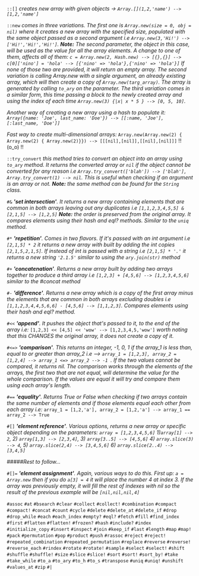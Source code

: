 `::[]` *creates new array with given objects -> `Array.[](1,2,'name') --> [1,2,'name']`*

`::new` *comes in three variations. The first one is `Array.new(size = 0, obj = nil)` where it creates a new array with the specified size, populated with the same object passed as a second argument i.e `Array.new(3,'Hi!') --> ['Hi!','Hi!','Hi!']`. __Note:__ The second parameter, the object in this case, will be used as the value for all the array elements. A change to one of them, affects all of them: `c = Array.new(2, Hash.new) --> [{},{}] --> c[0]['nino'] = 'hola' --> [{'nino' => 'hola'},{'nino' => 'hola'}]`* 
*If none of those two are provided, it will return an empty array.*
*The second variation is calling Array.new with a single argument, an already existing array, which will then create a copy of `Array.new(targ_array)`. The array is generated by calling `to_ary` on the parameter.*
*The third variation comes in a similar form, this time passing a block to the newly created array and using the index of each time `Array.new(3) {|x| x * 5 } --> [0, 5, 10]`.*

*Another way of creating a new array using a hash to populate it: `Array({name: 'Joe', last_name: 'Doe'}) --> [[:name, 'Joe'],[:last_name, 'Doe']]`*

*Fast way to create multi-dimensional arrays:* 
`Array.new(Array.new(2) { Array.new(2) { Array.new(2)}}) --> [[[nil],[nil]],[[nil],[nil]]]` !! (o_o) !!

`::try_convert` *this method tries to convert an object into an array using `to_ary` method. It returns the converted array or `nil` if the object cannot be converted for any reason i.e `Array.try_convert(['blah']) --> ['blah'], Array.try_convert(1) --> nil`. This is useful when checking if an argument is an array or not. __Note:__ the same method can be found for the `String` class.*

`#&` *__'set intersection'__. It returns a new array containing elements that are common in both arrays leaving out any duplicates i.e `[1,1,2,3,4,5,5] & [2,1,5] --> [1,2,5]` __Note:__ the order is preserved from the original array. It compares elements using their hash and eql? methods. Similar to the `uniq` method.*

`#*` *__'repetition'__. Comes in two flavors. If it's passed with an int argument i.e `[2,1,5] * 2` it returns a new array with built by adding the int copies `[2,1,5,2,1,5]`. If instead of int is passed with a string i.e `[2,1,5] * '.'` it returns a new string `'2.1.5'` similar to using the `ary.join(str)` method*

`#+` *__'concatenation'__. Returns a new array built by adding two arrays together to produce a third array i.e `[1,2,3] + [4,5,6] --> [1,2,3,4,5,6]` similar to the #concat method*

`#-` *__'difference'__. Returns a new array which is a copy of the first array minus the elements that are common in both arrays excluding doubles i.e `[1,1,2,3,4,4,5,6,6] - [4,5,6] --> [1,1,2,3]`. Compares elements using their hash and eql? method.*

`#<<` *__'append'__. It pushes the object that's passed to it, to the end of the array i.e:* 
`[1,2,3] << [4,5] << 'wow' --> [1,2,3,4,5,'wow']` *worth noting that this CHANGES the original array, it does not create a copy of it.*

`#<=>` *__'comparison'__. This returns an integer, -1, 0, 1 if the array_1 is less than, equal to or greater than array_2 i.e --> `array_1 = [1,2,3], array_2 = [1,2,4] --> array_1 <=> array_2 --> -1 `. If the two values cannot be compared, it returns nil. The comparison works through the elements of the arrays, the first two that are not equal, will determine the value for the whole comparison. If the values are equal it will try and compare them using each array's length.*

`#==` *__'equality'__. Returns True or False when checking if two arrays contain the same number of elements and if those elements equal each other from each array i.e:* 
`array_1 = [1,2,'a'], array_2 = [1,2,'a'] --> array_1 == array_2 --> True`

`#[]` *__'element reference'__. Various options, returns a new array or specific object depending on the parameters:* 
*`array = [1,2,3,4,5,6]` 1)`array[1] --> 2`, 2) `array[1,3] --> [2,3,4]`, 3) `array[3..5] --> [4,5,6]`*
*4) `array.slice(3) --> 4`, 5) `array.slice(2,4) --> [3,4,5,6]` 6) `array.slice(2..4) --> [3,4,5]`*

#####*Rest to follow...*


`#[]=` *__'element assignment'__. Again, various ways to do this. First up: `a = Array.new` then if you do `a[3] = 4` it will place the number 4 at index 3. If the array was previously empty, it will fill the rest of indexes with nil so the result of the previous example will be `[nil,nil,nil,4]`*

`#assoc`
`#at`
`#bsearch`
`#clear`
`#collect`
`#collect!`
`#combination`
`#compact`
`#compact!`
`#concat`
`#count`
`#cycle`
`#delete`
`#delete_at`
`#delete_if`
`#drop`
`#drop_while`
`#each`
`#each_index`
`#empty?`
`#eql?`
`#fetch`
`#fill`
`#find_index`
`#first`
`#flatten`
`#flatten!`
`#frozen?`
`#hash`
`#include?`
`#index`
`#initialize_copy`
`#insert`
`#inspect`
`#join`
`#keep_if`
`#last`
`#length`
`#map`
`#map!`
`#pack`
`#permutation`
`#pop`
`#product`
`#push`
`#rassoc`
`#reject`
`#reject!`
`#repeated_combination`
`#repeated_permutation`
`#replace`
`#reverse`
`#reverse!`
`#reverse_each`
`#rindex`
`#rotate`
`#rotate!`
`#sample`
`#select`
`#select!`
`#shift`
`#shuffle`
`#shuffle!`
`#size`
`#slice`
`#slice!`
`#sort`
`#sort!`
`#sort_by!`
`#take`
`#take_while`
`#to_a`
`#to_ary`
`#to_h`
`#to_s`
`#transpose`
`#uniq`
`#uniq!`
`#unshift`
`#values_at`
`#zip`
`#|`
